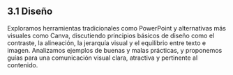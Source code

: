 ## 3.1 Diseño

Exploramos herramientas tradicionales como PowerPoint y alternativas más visuales como Canva, discutiendo principios básicos de diseño como el contraste, la alineación, la jerarquía visual y el equilibrio entre texto e imagen. Analizamos ejemplos de buenas y malas prácticas, y proponemos guías para una comunicación visual clara, atractiva y pertinente al contenido.

